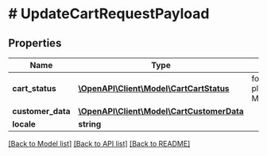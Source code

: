 # # UpdateCartRequestPayload


## Properties 


Name | Type | Description | Notes
------------ | ------------- | ------------- | -------------
**cart_status**| [**\OpenAPI\Client\Model\CartCartStatus**](CartCartStatus.md) |  for more information please, see Model/CartCartStatus.php  | [optional]
**customer_data**| [**\OpenAPI\Client\Model\CartCustomerData**](CartCustomerData.md) |   | [optional]
**locale**| **string** |   | [optional]


[[Back to Model list]](../../README.md#models) [[Back to API list]](../../README.md#endpoints) [[Back to README]](../../README.md)


